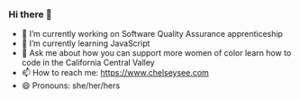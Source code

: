 ### Hi there 👋

- 🔭 I’m currently working on Software Quality Assurance apprenticeship
- 🌱 I’m currently learning JavaScript
- 💬 Ask me about how you can support more women of color learn how to code in the California Central Valley
- 📫 How to reach me: https://www.chelseysee.com
- 😄 Pronouns: she/her/hers
